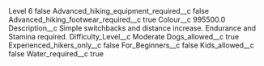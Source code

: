 <?xml version="1.0" encoding="UTF-8"?>
<CustomMetadata xmlns="http://soap.sforce.com/2006/04/metadata" xmlns:xsi="http://www.w3.org/2001/XMLSchema-instance" xmlns:xsd="http://www.w3.org/2001/XMLSchema">
    <label>Level 6</label>
    <protected>false</protected>
    <values>
        <field>Advanced_hiking_equipment_required__c</field>
        <value xsi:type="xsd:boolean">false</value>
    </values>
    <values>
        <field>Advanced_hiking_footwear_required__c</field>
        <value xsi:type="xsd:boolean">true</value>
    </values>
    <values>
        <field>Colour__c</field>
        <value xsi:type="xsd:double">995500.0</value>
    </values>
    <values>
        <field>Description__c</field>
        <value xsi:type="xsd:string">Simple switchbacks and distance increase. Endurance and Stamina required.</value>
    </values>
    <values>
        <field>Difficulty_Level__c</field>
        <value xsi:type="xsd:string">Moderate</value>
    </values>
    <values>
        <field>Dogs_allowed__c</field>
        <value xsi:type="xsd:boolean">true</value>
    </values>
    <values>
        <field>Experienced_hikers_only__c</field>
        <value xsi:type="xsd:boolean">false</value>
    </values>
    <values>
        <field>For_Beginners__c</field>
        <value xsi:type="xsd:boolean">false</value>
    </values>
    <values>
        <field>Kids_allowed__c</field>
        <value xsi:type="xsd:boolean">false</value>
    </values>
    <values>
        <field>Water_required__c</field>
        <value xsi:type="xsd:boolean">true</value>
    </values>
</CustomMetadata>
